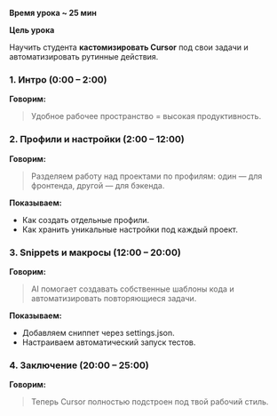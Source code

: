 **Время урока ~ 25 мин**

**Цель урока**

Научить студента **кастомизировать Cursor** под свои задачи и автоматизировать рутинные действия.

### **1. Интро (0:00 – 2:00)**

**Говорим:**
  
> Удобное рабочее пространство = высокая продуктивность.

### **2. Профили и настройки (2:00 – 12:00)**

**Говорим:**

> Разделяем работу над проектами по профилям: один — для фронтенда, другой — для бэкенда.

**Показываем:**

- Как создать отдельные профили.
- Как хранить уникальные настройки под каждый проект.

### **3. Snippets и макросы (12:00 – 20:00)**

**Говорим:**

> AI помогает создавать собственные шаблоны кода и автоматизировать повторяющиеся задачи.

**Показываем:**

- Добавляем сниппет через settings.json.
- Настраиваем автоматический запуск тестов.

### **4. Заключение (20:00 – 25:00)**

**Говорим:**

> Теперь Cursor полностью подстроен под твой рабочий стиль.